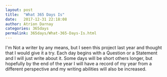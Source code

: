 ```yaml
---
layout: post  
title:  "What 365 Days Is"  
date:   2017-12-31 22:18:08  
author: Atrion Darnay  
categories: 365days
permalink: 365days/What-365-Days-Is.html  
---
```

  I'm Not a writer by any means, but I seen this project last year and thought that I would give it a try. Each day begins with a Question or a Statement and I will just write about it. Some days will be short others longer, but hopefully by the end of the year I will have a record of my year from a different perspective and my writing abilities will also be increased.
  
  
